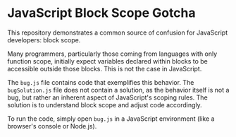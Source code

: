# JavaScript Block Scope Gotcha

This repository demonstrates a common source of confusion for JavaScript developers: block scope.

Many programmers, particularly those coming from languages with only function scope, initially expect variables declared within blocks to be accessible outside those blocks.  This is not the case in JavaScript.

The `bug.js` file contains code that exemplifies this behavior. The `bugSolution.js` file does not contain a solution, as the behavior itself is not a bug, but rather an inherent aspect of JavaScript's scoping rules.  The solution is to understand block scope and adjust code accordingly.

To run the code, simply open `bug.js` in a JavaScript environment (like a browser's console or Node.js).